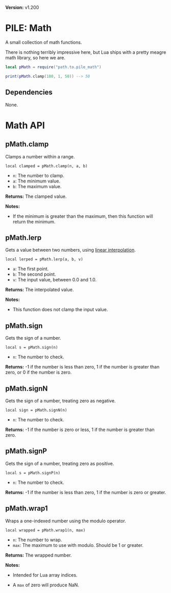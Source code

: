 **Version:** v1.200

# PILE: Math

A small collection of math functions.

There is nothing terribly impressive here, but Lua ships with a pretty meagre math library, so here we are.


```lua
local pMath = require("path.to.pile_math")

print(pMath.clamp(100, 1, 50)) --> 50
```


## Dependencies

None.


# Math API


## pMath.clamp

Clamps a number within a range.

`local clamped = pMath.clamp(n, a, b)`

* `n`: The number to clamp.
* `a`: The minimum value.
* `b`: The maximum value.

**Returns:** The clamped value.

**Notes:**

* If the minimum is greater than the maximum, then this function will return the minimum.


## pMath.lerp

Gets a value between two numbers, using [linear interpolation](https://en.wikipedia.org/wiki/Linear_interpolation).

`local lerped = pMath.lerp(a, b, v)`

* `a`: The first point.
* `b`: The second point.
* `v`: The input value, between 0.0 and 1.0.

**Returns:** The interpolated value.

**Notes:**

* This function does not clamp the input value.


## pMath.sign

Gets the sign of a number.

`local s = pMath.sign(n)`

* `n`: The number to check.

**Returns:** -1 if the number is less than zero, 1 if the number is greater than zero, or 0 if the number is zero.


## pMath.signN

Gets the sign of a number, treating zero as negative.

`local sign = pMath.signN(n)`

* `n`: The number to check.

**Returns:** -1 if the number is zero or less, 1 if the number is greater than zero.


## pMath.signP

Gets the sign of a number, treating zero as positive.

`local s = pMath.signP(n)`

* `n`: The number to check.

**Returns:** -1 if the number is less than zero, 1 if the number is zero or greater.


## pMath.wrap1

Wraps a one-indexed number using the modulo operator.

`local wrapped = pMath.wrap1(n, max)`

* `n`: The number to wrap.
* `max`: The maximum to use with modulo. Should be 1 or greater.

**Returns:** The wrapped number.

**Notes:**

* Intended for Lua array indices.

* A `max` of zero will produce NaN.
